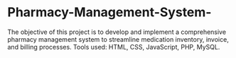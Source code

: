 # Pharmacy-Management-System-
The objective of this project is to develop and implement a comprehensive pharmacy management system to streamline medication inventory, invoice, and billing processes.  Tools used: HTML, CSS, JavaScript, PHP, MySQL.
